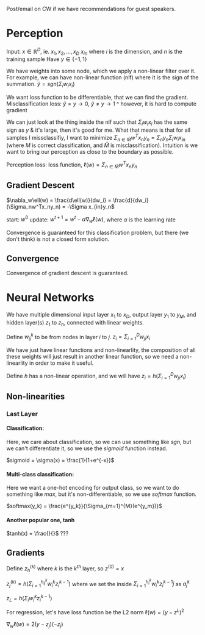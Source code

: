 Post/email on CW if we have recommendations for guest speakers.

# Perception
Input: $x \in \mathbb{R}^D$, ie. $x_1, x_2, ..., x_D$
$x_{in}$ where $i$ is the dimension, and $n$ is the training sample
Have $y \in \{-1, 1\}$

We have weights into some node, which we apply a non-linear filter over it.
For example, we can have non-linear function (nlf) where it is the sign of the summation.
$\hat{y} = sgn(\Sigma_iw_ix_i)$

We want loss function to be differentiable, that we can find the gradient.
Misclassification loss: $\hat{y} = y \rightarrow 0$, $\hat{y} \neq y \rightarrow 1$
^ however, it is hard to compute gradient

We can just look at the thing inside the nlf such that $\Sigma_iw_ix_i$ has the same sign as $y$ & it's large, then it's good for me. What that means is that for all samples I missclassifiy, I want to minimize $\Sigma_{n\in\bar{M}}w^Tx_ny_n = \Sigma_ny_n\Sigma_iw_ix_{in}$ (where $M$ is correct classification, and $\bar{M}$ is misclassification). Intuition is we want to bring our perception as close to the boundary as possible.

Perception loss:
loss function, $\ell(w) = \Sigma_{n\in \bar{M}}w^Tx_ny_n$

## Gradient Descent
$\nabla_w\ell(w) = \frac{d\ell(w)}{dw_i} = \frac{d}{dw_i}(\Sigma_nw^Tx_ny_n) = -\Sigma x_{in}y_n$

start: $w^0$
update: $w^{t+1} = w^t-\alpha\nabla_w\ell(w)$, where $\alpha$ is the learning rate

Convergence is guaranteed for this classification problem, but there (we don't think) is not a closed form solution.

## Convergence
Convergence of gradient descent is guaranteed. 

# Neural Networks
We have multiple dimensional input layer $x_1$ to $x_D$, output layer $y_1$ to $y_M$, and hidden layer(s) $z_1$ to $z_h$, connected with linear weights.

Define $w^k_{ij}$ to be from nodes in layer $i$ to $j$. 
$z_i = \Sigma_{i=1}^Dw_{ji}x_i$

We have just have linear functions and non-linearlity, the composition of all these weights will just result in another linear function, so we need a non-linearlity in order to make it useful.

Define $h$ has a non-linear operation, and we will have
$z_i = h(\Sigma_{i=1}^Dw_{ji}x_i)$

## Non-linearities
### Last Layer
#### Classification:
Here, we care about classification, so we can use something like $sgn$, but we can't differentiate it, so we use the $sigmoid$ function instead.

$sigmoid = \sigma(x) = \frac{1}{1+e^{-x}}$

#### Multi-class classification:
Here we want a one-hot encoding for output class, so we want to do something like $max$, but it's non-differentiable, so we use $softmax$ function.

$softmax(y_k) = \frac{e^{y_k}}{\Sigma_{m=1}^{M}(e^{y_m})}$

#### Another popular one, tanh
$tanh(x) = \frac{}{}$ ???

## Gradients
Define $z^{(k)}_{h}$ where $k$ is the $k^{th}$ layer, so $z^{(0)} = x$

$z^{(k)}_j = h(\Sigma_{i=1}^{h^k_{ij}}w^k_{i}z^{k-1}_{i})$
where we set the inside $\Sigma_{i=1}^{h^k_{i}}w^k_{i}z^{k-1}_ij$ as $a_j^k$

$z_L = h(\Sigma_i w^k_{i}z^{k-1}_i)$

For regression, let's have loss function be the L2 norm
$\ell(w) = (y - z^L)^2$

$\nabla_w\ell(w) = 2(y-z_j)(-z_j)$